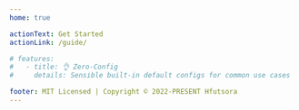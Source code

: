 ```yaml
---
home: true

actionText: Get Started
actionLink: /guide/

# features:
#   - title: 👌 Zero-Config
#     details: Sensible built-in default configs for common use cases

footer: MIT Licensed | Copyright © 2022-PRESENT Hfutsora
---
```

